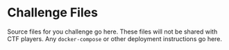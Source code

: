 # Challenge Files
Source files for you challenge go here. These files will not be shared with CTF players. Any `docker-compose` or other deployment instructions go here. 
